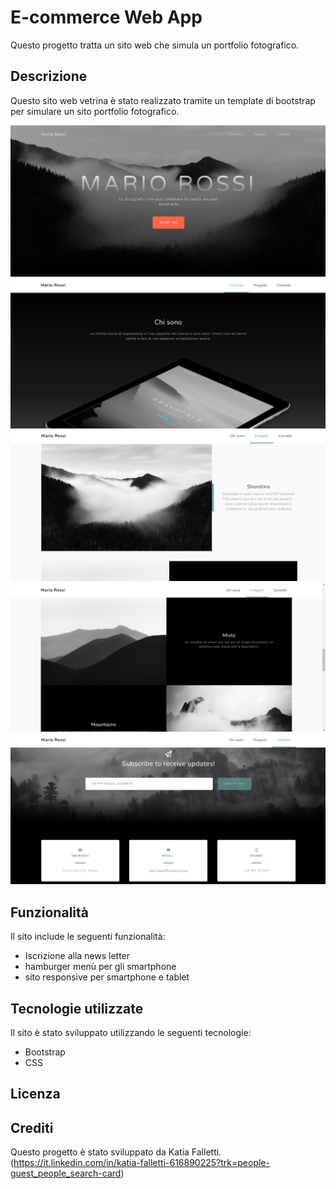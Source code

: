 # E-commerce Web App 

Questo progetto tratta un sito web che simula un portfolio fotografico.

## Descrizione

Questo sito web vetrina è stato realizzato tramite un template di bootstrap per simulare un sito portfolio fotografico.


![Home front del progetto](preview/MarioRossi1.png)
![sezione Chi Sono](preview/MarioRossi2.png)
![sezione Progetti](preview/MarioRossi3.png)
![sezione progetti](preview/MarioRossi4.png)
![sezione contatti](preview/MarioRossi5.png)


## Funzionalità

Il sito include le seguenti funzionalità:

- Iscrizione alla news letter
- hamburger menù per gli smartphone
- sito responsive per smartphone e tablet

## Tecnologie utilizzate

Il sito è stato sviluppato utilizzando le seguenti tecnologie:

- Bootstrap
- CSS


## Licenza

<!-- Questo progetto è stato rilasciato sotto la licenza MIT. Per ulteriori informazioni, leggere il file `LICENSE.md`. -->

## Crediti

Questo progetto è stato sviluppato da Katia Falletti.(https://it.linkedin.com/in/katia-falletti-616890225?trk=people-guest_people_search-card)
